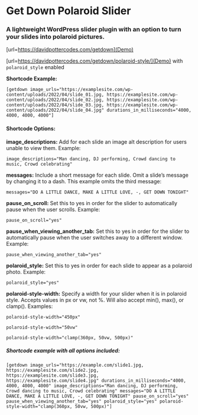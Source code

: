 # Get Down Polaroid Slider

### A lightweight WordPress slider plugin with an option to turn your slides into polaroid pictures.

[url=https://davidpottercodes.com/getdown](Demo)

[url=https://davidpottercodes.com/getdown/polaroid-style/](Demo) with `polaroid_style` enabled

**Shortcode Example:**

```
[getdown image_urls="https://examplesite.com/wp-content/uploads/2022/04/slide_01.jpg, https://examplesite.com/wp-content/uploads/2022/04/slide_02.jpg, https://examplesite.com/wp-content/uploads/2022/04/slide_03.jpg, https://examplesite.com/wp-content/uploads/2022/04/slide_04.jpg" durations_in_milliseconds="4000, 4000, 4000, 4000"]
```

#### Shortcode Options:

**image_descriptions:**
Add for each slide an image alt description for users unable to view them. Example:

```
image_descriptions="Man dancing, DJ performing, Crowd dancing to music, Crowd celebrating"
```

**messages:**
Include a short message for each slide. Omit a slide’s message by changing it to a dash. This example omits the third message:

```
messages="DO A LITTLE DANCE, MAKE A LITTLE LOVE, -, GET DOWN TONIGHT"
```

**pause_on_scroll:**
Set this to yes in order for the slider to automatically pause when the user scrolls. Example:

```
pause_on_scroll="yes"
```

**pause_when_viewing_another_tab:**
Set this to yes in order for the slider to automatically pause when the user switches away to a different window. Example:

```
pause_when_viewing_another_tab="yes"
```

**polaroid_style:**
Set this to yes in order for each slide to appear as a polaroid photo. Example:

```
polaroid_style="yes"
```

**polaroid-style-width:**
Specify a width for your slider when it is in polaroid style. Accepts values in px or vw, not %. Will also accept min(), max(), or clamp(). Examples:

```
polaroid-style-width="450px"
```

```
polaroid-style-width="50vw"
```

```
polaroid-style-width="clamp(360px, 50vw, 500px)"
```

##### Shortcode example with all options included:

```
[getdown image_urls="https://example.com/slide1.jpg, https://examplesite.com/slide2.jpg, https://examplesite.com/slide3.jpg, https://examplesite.com/slide4.jpg" durations_in_milliseconds="4000, 4000, 4000, 4000" image_descriptions="Man dancing, DJ performing, Crowd dancing to music, Crowd celebrating" messages="DO A LITTLE DANCE, MAKE A LITTLE LOVE, -, GET DOWN TONIGHT" pause_on_scroll="yes" pause_when_viewing_another_tab="yes" polaroid_style="yes" polaroid-style-width="clamp(360px, 50vw, 500px)"]
```